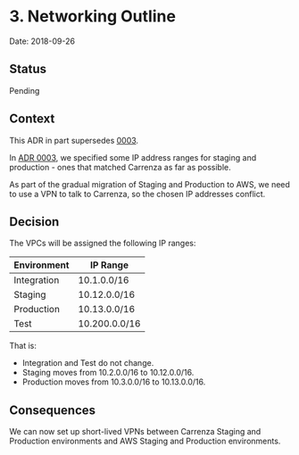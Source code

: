 # 3. Networking Outline
 
Date: 2018-09-26
 
## Status
 
Pending
 
## Context

This ADR in part supersedes [0003](0003-aws-networking-outline.md).

In [ADR 0003](0003-aws-networking-outline.md), we specified
some IP address ranges for staging and production - ones that matched
Carrenza as far as possible.

As part of the gradual migration of Staging and Production to AWS, we
need to use a VPN to talk to Carrenza, so the chosen IP addresses conflict.

## Decision

The VPCs will be assigned the following IP ranges:
 
|Environment|IP Range|
|-----------|--------|
|Integration|10.1.0.0/16|
|Staging|10.12.0.0/16|
|Production|10.13.0.0/16|
|Test|10.200.0.0/16|

That is:

- Integration and Test do not change.
- Staging moves from 10.2.0.0/16 to 10.12.0.0/16.
- Production moves from 10.3.0.0/16 to 10.13.0.0/16.

## Consequences

We can now set up short-lived VPNs between Carrenza Staging and Production
environments and AWS Staging and Production environments.